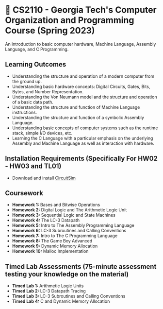 # **🏫 CS2110 - Georgia Tech's Computer Organization and Programming Course (Spring 2023)**
An introduction to basic computer hardware, Machine Language, Assembly Language, and C Programming.
## **Learning Outcomes**
- Understanding the structure and operation of a modern computer from the ground up.
- Understanding basic hardware concepts: Digital Circuits, Gates, Bits, Bytes, and Number Representation.
- Understanding the Von Neumann model and the structure and operation of a basic data path.
- Understanding the structure and function of Machine Language instructions.
- Understanding the structure and function of a symbolic Assembly Language.
- Understanding basic concepts of computer systems such as the runtime stack, simple I/O devices, etc.
- Learning the C Language with a particular emphasis on the underlying Assembly and Machine Language as well as interaction with hardware.
## **Installation Requirements (Specifically For HW02 - HW03 and TL01)**
- Download and install [CircuitSim](https://ra4king.github.io/CircuitSim/)
## **Coursework**
- **Homework 1:** Bases and Bitwise Operations
- **Homework 2:** Digital Logic and The Arithmetic Logic Unit
- **Homework 3:** Sequential Logic and State Machines
- **Homework 4:** The LC-3 Datapath
- **Homework 5:** Intro to The Assembly Programming Language
- **Homework 6:** LC-3 Subroutines and Calling Conventions
- **Homework 7:** Intro to The C Programming Language
- **Homework 8:** The Game Boy Advanced
- **Homework 9:** Dynamic Memory Allocation
- **Homework 10:** Malloc Implementation
## **Timed Lab Assessments (75-minute assessment testing your knowledge on the material)**
- **Timed Lab 1:** Arithmetic Logic Units
- **Timed Lab 2:** LC-3 Datapath Tracing
- **Timed Lab 3:** LC-3 Subroutines and Calling Conventions
- **Timed Lab 4:** C and Dynamic Memory Allocation
